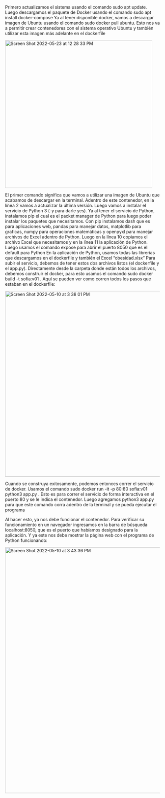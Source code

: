 Primero actualizamos el sistema usando el comando sudo apt update. Luego descargamos el paquete de Docker usando el comando sudo apt install docker-compose
Ya al tener disponible docker, vamos a descargar imagen de Ubuntu usando el comando sudo docker pull ubuntu. Esto nos va a permitir crear contenedores con el sistema operativo Ubuntu y también utilizar esta imagen más adelante en el dockerfile

<img width="479" alt="Screen Shot 2022-05-23 at 12 28 33 PM" src="https://user-images.githubusercontent.com/72221161/170719419-801cd17a-1cd0-4d05-bed8-d4520b63b82f.png">

El primer comando significa que vamos a utilizar una imagen de Ubuntu que acabamos de descargar en la terminal. Adentro de este contenedor, en la línea 2 vamos a actualizar la última versión. Luego vamos a instalar el servicio de Python 3 (-y para darle yes). Ya al tener el servicio de Python, instalamos pip el cual es el packet manager de Python para luego poder instalar los paquetes que necesitamos. Con pip instalamos dash que es para aplicaciones web, pandas para manejar datos, matplotlib para graficas, numpy para operaciones matemáticas y openpyxl para manejar archivos de Excel adentro de Python. Luego en la línea 10 copiamos el archivo Excel que necesitamos y en la línea 11 la aplicación de Python. Luego usamos el comando expose para abrir el puerto 8050 que es el default para Python
En la aplicación de Python, usamos todas las librerías que descargamos en el dockerfile y también el Excel “obesidad.xlsx”
Para subir el servicio, debemos de tener estos dos archivos listos (el dockerfile y el app.py).
Directamente desde la carpeta donde están todos los archivos, debemos construir el docker, para esto usamos el comando sudo docker build -t sofia:v01 . 
Aquí se pueden ver como corren todos los pasos que estaban en el dockerfile:

<img width="602" alt="Screen Shot 2022-05-10 at 3 38 01 PM" src="https://user-images.githubusercontent.com/72221161/170720014-2bd74dc9-0143-47db-a565-dc7941ccd3d7.png">

Cuando se construya exitosamente, podemos entonces correr el servicio de docker. Usamos el comando sudo docker run -it -p 80:80 sofia:v01 python3 app.py . Esto es para correr el servicio de forma interactiva en el puerto 80 y se le indica el contenedor. Luego agregamos python3 app.py para que este comando corra adentro de la terminal y se pueda ejecutar el programa

Al hacer esto, ya nos debe funcionar el contenedor. Para verificar su funcionamiento en un navegador ingresamos en la barra de búsqueda localhost:8050, que es el puerto que habíamos designado para la aplicación. Y ya este nos debe mostrar la página web con el programa de Python funcionando:

<img width="797" alt="Screen Shot 2022-05-10 at 3 43 36 PM" src="https://user-images.githubusercontent.com/72221161/170720061-c48aefc2-beb3-49c5-a04f-04e322f88b7a.png">
